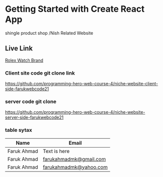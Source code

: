 # Getting Started with Create React App

shingle product shop /Nish Related Website

## Live Link

<a href="https://nish-website-9cda1.web.app/">Rolex Watch Brand</a>

### Client site code git clone link

https://github.com/programming-hero-web-course-4/niche-website-client-side-farukwebcode21

### server code git clone

https://github.com/programming-hero-web-course-4/niche-website-server-side-farukwebcode21

### table sytax

| Name        | Email                  |
| ----------- | ---------------------- |
| Faruk Ahmad | Text is here           |
| Faruk Ahmad | farukahmadmk@gmail.com |
| Faruk Ahmad | farukahmadmk@yahoo.com |

[facebooklink]: https://www.facebook.com/faruk.shadin
